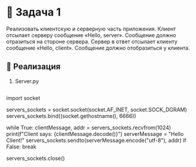 #  🗿 Задача 1 
Реализовать клиентскую и серверную часть приложения. Клиент отсылает серверу сообщение «Hello, server». Сообщение должно отразиться на стороне сервера. Сервер в ответ отсылает клиенту сообщение «Hello, client». Сообщение должно отобразиться у клиента.

## 🥸 Реализация
1. Server.py
   ```
import socket

servers_sockets = socket.socket(socket.AF_INET, socket.SOCK_DGRAM)
servers_sockets.bind((socket.gethostname(), 6666))

while True:
    clientMessage, addr = servers_sockets.recvfrom(1024)
    print(f"Client says: {clientMessage.decode()}")
    serverMessage = "Hello Client!"
    servers_sockets.sendto(serverMessage.encode("utf-8"), addr)
    if False:
        break

servers_sockets.close()
```
